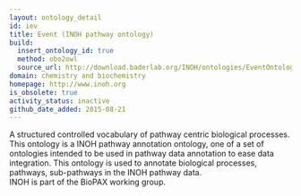 ```yaml
---
layout: ontology_detail
id: iev
title: Event (INOH pathway ontology)
build:
  insert_ontology_id: true
  method: obo2owl
  source_url: http://download.baderlab.org/INOH/ontologies/EventOntology_172.obo
domain: chemistry and biochemistry
homepage: http://www.inoh.org
is_obsolete: true
activity_status: inactive
github_date_added: 2015-08-21
---
```


A structured controlled vocabulary of pathway centric biological processes. This ontology is a INOH pathway annotation ontology, one of a set of ontologies intended to be used in pathway data annotation to ease data integration. This ontology is used to annotate biological processes, pathways, sub-pathways in the INOH pathway data.<br>INOH is part of the BioPAX working group.
